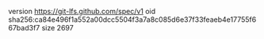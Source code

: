 version https://git-lfs.github.com/spec/v1
oid sha256:ca84e496f1a552a00dcc5504f3a7a8c085d6e37f33feaeb4e17755f667bad3f7
size 2697
